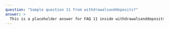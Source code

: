 ```yaml
---
question: "Sample question 11 from withdrawalsanddeposits?"
answer: >
  This is a placeholder answer for FAQ 11 inside withdrawalsanddeposits. It uses proper YAML block formatting to avoid any parsing issues.
---
```

